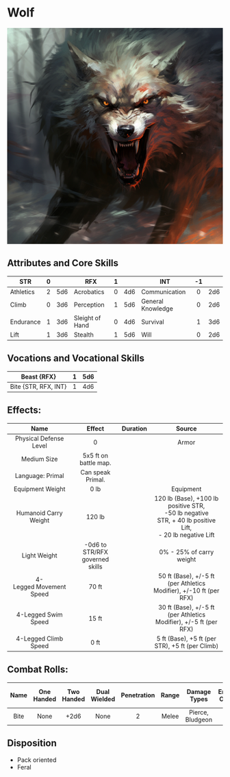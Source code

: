 # Wolf

![alt_text](Wolf.png)

## Attributes and Core Skills

| STR       | 0 |    | RFX             | 1 |    | INT               | -1 |    |
| --------- | :-: | :-: | --------------- | :-: | :-: | ----------------- | :-: | :-: |
| Athletics | 2 | 5d6 | Acrobatics      | 0 | 4d6 | Communication     | 0 | 2d6 |
| Climb     | 0 | 3d6 | Perception      | 1 | 5d6 | General Knowledge | 0 | 2d6 |
| Endurance | 1 | 3d6 | Sleight of Hand | 0 | 4d6 | Survival          | 1 | 3d6 |
| Lift      | 1 | 3d6 | Stealth         | 1 | 5d6 | Will              | 0 | 2d6 |

## Vocations and Vocational Skills

| Beast {RFX}          | 1 | 5d6 |
| -------------------- | :-: | :-: |
| Bite {STR, RFX, INT} | 1 | 4d6 |

## Effects:

|           Name           |             Effect             | Duration |                                                       Source                                                       |
| :----------------------: | :-----------------------------: | :------: | :-----------------------------------------------------------------------------------------------------------------: |
|  Physical Defense Level  |                0                |          |                                                        Armor                                                        |
|       Medium Size       |      5x5 ft on battle map.      |          |                                                                                                                    |
|     Language: Primal     |        Can speak Primal.        |          |                                                                                                                    |
|     Equipment Weight     |              0 lb              |          |                                                      Equipment                                                      |
|  Humanoid Carry Weight  |             120 lb             |          | 120 lb (Base), +100 lb positive STR,<br />-50 lb negative STR, + 40 lb positive Lift,<br />- 20 lb negative Lift |
|       Light Weight       | -0d6 to STR/RFX governed skills |          |                                              0% - 25% of carry weight                                              |
| 4-Legged Movement Speed |              70 ft              |          |                              50 ft (Base), +/-5 ft (per Athletics Modifier), +/-10 ft (per RFX)                              |
|   4-Legged Swim Speed   |              15 ft              |          |                              30 ft (Base), +/-5 ft (per Athletics Modifier), +/-5 ft (per RFX)                              |
|  4-Legged Climb Speed  |              0 ft              |          |                                   5 ft (Base), +5 ft (per STR), +5 ft (per Climb)                                   |

## Combat Rolls:

| Name | One<br />Handed | Two<br />Handed | Dual<br />Wielded | Penetration | Range | Damage<br />Types | Engageable<br />Opponents | Area Of<br />Effect | Resource<br />Class |
| :--: | :-------------: | :-------------: | :---------------: | :---------: | :---: | :---------------: | :-----------------------: | :-----------------: | :-----------------: |
| Bite |      None      |      +2d6      |       None       |      2      | Melee | Pierce, Bludgeon |             1             |                    |                    |

## Disposition

- Pack oriented
- Feral
